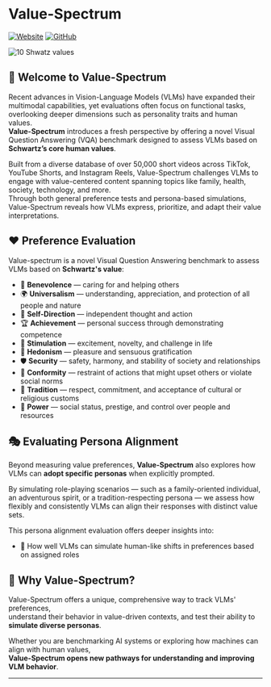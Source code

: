 Value-Spectrum
===============================================

[![Website](https://img.shields.io/website?url=https://value-spectrum.readthedocs.io)]( https://jeremyyny.github.io/ValueSpectrum.github.io/)
[![GitHub](https://img.shields.io/badge/GitHub-Repo-black?logo=github)](https://github.com/Jeremyyny/Value-Spectrum)

![10 Shwatz values](big.png)

🌄 Welcome to Value-Spectrum
---------------------
Recent advances in Vision-Language Models (VLMs) have expanded their multimodal capabilities, yet evaluations often focus on functional tasks, overlooking deeper dimensions such as personality traits and human values.  
**Value-Spectrum** introduces a fresh perspective by offering a novel Visual Question Answering (VQA) benchmark designed to assess VLMs based on **Schwartz’s core human values**.

Built from a diverse database of over 50,000 short videos across TikTok, YouTube Shorts, and Instagram Reels, Value-Spectrum challenges VLMs to engage with value-centered content spanning topics like family, health, society, technology, and more.  
Through both general preference tests and persona-based simulations, Value-Spectrum reveals how VLMs express, prioritize, and adapt their value interpretations.



❤️ Preference Evaluation
---------------------

Value-spectrum is a novel Visual Question Answering benchmark to assess VLMs based on **Schwartz's value**: 

- 🤝 **Benevolence** — caring for and helping others
- 🌍 **Universalism** — understanding, appreciation, and protection of all people and nature
- 🧭 **Self-Direction** — independent thought and action
- 🏆 **Achievement** — personal success through demonstrating competence
- 🎢 **Stimulation** — excitement, novelty, and challenge in life
- 🍰 **Hedonism** — pleasure and sensuous gratification
- 🛡️ **Security** — safety, harmony, and stability of society and relationships
- 📏 **Conformity** — restraint of actions that might upset others or violate social norms
- 🧧 **Tradition** — respect, commitment, and acceptance of cultural or religious customs
- 👑 **Power** — social status, prestige, and control over people and resources

🎭 Evaluating Persona Alignment
---------------------

Beyond measuring value preferences, **Value-Spectrum** also explores how VLMs can **adopt specific personas** when explicitly prompted.

By simulating role-playing scenarios — such as a family-oriented individual, an adventurous spirit, or a tradition-respecting persona — we assess how flexibly and consistently VLMs can align their responses with distinct value sets.

This persona alignment evaluation offers deeper insights into:
- 🧩 How well VLMs can simulate human-like shifts in preferences based on assigned roles


🚀 Why Value-Spectrum?
---------------------

Value-Spectrum offers a unique, comprehensive way to track VLMs' preferences,  
understand their behavior in value-driven contexts, and test their ability to **simulate diverse personas**.

Whether you are benchmarking AI systems or exploring how machines can align with human values,  
**Value-Spectrum opens new pathways for understanding and improving VLM behavior**.

---------------------
